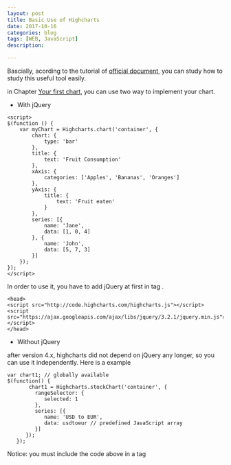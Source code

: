 ```yaml
---
layout: post
title: Basic Use of Highcharts 
date: 2017-10-16
categories: blog
tags: [WEB, JavaScript]
description: 

---
```


Bascially, acording to the tutorial of [official document](https://www.highcharts.com/docs/getting-started/installation), you can study how to study this useful tool easily. 

in Chapter [Your first chart](https://www.highcharts.com/docs/getting-started/your-first-chart), you can use two way to implement your chart.

- With jQuery 

```
<script>
$(function () { 
    var myChart = Highcharts.chart('container', {
        chart: {
            type: 'bar'
        },
        title: {
            text: 'Fruit Consumption'
        },
        xAxis: {
            categories: ['Apples', 'Bananas', 'Oranges']
        },
        yAxis: {
            title: {
                text: 'Fruit eaten'
            }
        },
        series: [{
            name: 'Jane',
            data: [1, 0, 4]
        }, {
            name: 'John',
            data: [5, 7, 3]
        }]
    });
});
</script>
```

In order to use it, you have to add jQuery at first in tag <head>.
```
<head>
<script src="http://code.highcharts.com/highcharts.js"></script>
<script src="https://ajax.googleapis.com/ajax/libs/jquery/3.2.1/jquery.min.js"></script>
</head>
```

- Without jQuery

after version 4.x, highcharts did not depend on jQuery any longer, so you can use it independently.
Here is a example
```
var chart1; // globally available
$(function() {
       chart1 = Highcharts.stockChart('container', {
         rangeSelector: {
            selected: 1
         },
         series: [{
            name: 'USD to EUR',
            data: usdtoeur // predefined JavaScript array
         }]
      });
   });
```

Notice: you must include the code above in a tag<script>, or it does not work.
